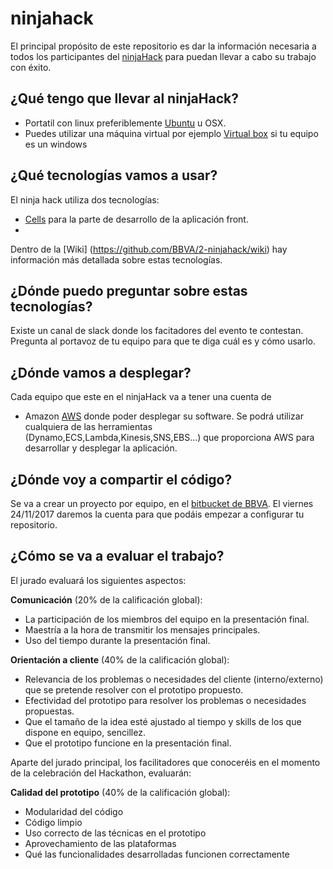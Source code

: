 # ninjahack

El principal propósito de este repositorio es dar la información necesaria a todos los participantes del [ninjaHack](http://www.theninjaproject.bbva/ninjahack) para puedan llevar a cabo su trabajo con éxito.

## ¿Qué tengo que llevar al ninjaHack?

* Portatil con linux preferiblemente [Ubuntu](https://www.ubuntu.com/) u OSX.
* Puedes utilizar una máquina virtual por ejemplo [Virtual box](https://www.virtualbox.org/) si tu equipo es un windows

## ¿Qué tecnologías vamos a usar?

El ninja hack utiliza dos tecnologías:

* [Cells](https://bbva-devplatform.appspot.com/en-us/engines/cells/index.html) para la parte de desarrollo de la aplicación front.
* 

Dentro de la [Wiki] (https://github.com/BBVA/2-ninjahack/wiki) hay información más detallada sobre estas tecnologías.

## ¿Dónde puedo preguntar sobre estas tecnologías?

Existe un canal de slack donde los facitadores del evento te contestan. Pregunta al portavoz de tu equipo para que te diga cuál es y cómo usarlo.

## ¿Dónde vamos a desplegar?

Cada equipo que este en el ninjaHack va a tener una cuenta de 
* Amazon [AWS](https://aws.amazon.com/es/?nc2=h_lg) donde poder desplegar su software. Se podrá utilizar cualquiera de las herramientas (Dynamo,ECS,Lambda,Kinesis,SNS,EBS...) que proporciona AWS para desarrollar y desplegar la aplicación.

## ¿Dónde voy a compartir el código?

Se va a crear un proyecto por equipo, en el [bitbucket de BBVA](https://globaldevtools.bbva.com/bitbucket/). El viernes 24/11/2017 daremos la cuenta para que podáis empezar a configurar tu repositorio.


## ¿Cómo se va a evaluar el trabajo?

El jurado evaluará los siguientes aspectos: 

**Comunicación** (20% de la calificación global):

  * La participación de los miembros del equipo en la presentación final.
  * Maestría a la hora de transmitir los mensajes principales.
  * Uso del tiempo durante la presentación final.

**Orientación a cliente** (40% de la calificación global):

  * Relevancia de los problemas o necesidades del cliente (interno/externo) que se pretende resolver con el prototipo propuesto.
  * Efectividad del prototipo para resolver los problemas o necesidades propuestas.
  * Que el tamaño de la idea esté ajustado al tiempo y skills de los que dispone en equipo, sencillez.
  * Que el prototipo funcione en la presentación final.

Aparte del jurado principal, los facilitadores que conoceréis en el momento de la celebración del Hackathon, evaluarán:

**Calidad del prototipo** (40% de la calificación global):

  * Modularidad del código
  * Código limpio
  * Uso correcto de las técnicas en el prototipo
  * Aprovechamiento de las plataformas
  * Qué las funcionalidades desarrolladas funcionen correctamente  

